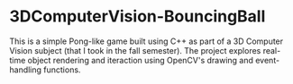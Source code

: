 # 3DComputerVision-BouncingBall
This is a simple Pong-like game built using C++ as part of a 3D Computer Vision subject (that I took in the fall semester). The project explores real-time object rendering and iteraction using OpenCV's drawing and event-handling functions.

